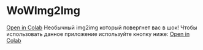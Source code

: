 # WoWImg2Img
[Open in Colab](https://colab.research.google.com/github/wer310/WoWImg2Img/blob/main/notebooks/WoWImg2Img.ipynb)
Необычный img2img который повергнет вас в шок!
Чтобы использовать данное приложение используйте кнопку ниже:
[Open in Colab](https://colab.research.google.com/github/wer310/WoWImg2Img/blob/main/notebooks/WoWImg2Img.ipynb)
